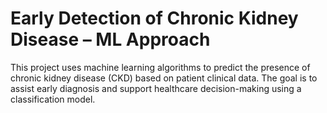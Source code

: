 # Early Detection of Chronic Kidney Disease – ML Approach
This project uses machine learning algorithms to predict the presence of chronic kidney disease (CKD) based on patient clinical data. The goal is to assist early diagnosis and support healthcare decision-making using a classification model.
